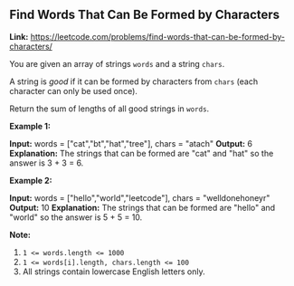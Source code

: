 ## Find Words That Can Be Formed by Characters

**Link:** https://leetcode.com/problems/find-words-that-can-be-formed-by-characters/

You are given an array of strings `words` and a string `chars`.

A string is _good_ if it can be formed by characters from `chars` (each character can only be used once).

Return the sum of lengths of all good strings in `words`.

**Example 1:**

**Input:** words = \["cat","bt","hat","tree"\], chars = "atach"
**Output:** 6
**Explanation:** 
The strings that can be formed are "cat" and "hat" so the answer is 3 + 3 = 6.

**Example 2:**

**Input:** words = \["hello","world","leetcode"\], chars = "welldonehoneyr"
**Output:** 10
**Explanation:** 
The strings that can be formed are "hello" and "world" so the answer is 5 + 5 = 10.

**Note:**

1.  `1 <= words.length <= 1000`
2.  `1 <= words[i].length, chars.length <= 100`
3.  All strings contain lowercase English letters only.